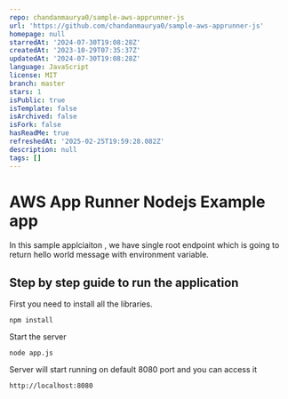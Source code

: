 ```yaml
---
repo: chandanmaurya0/sample-aws-apprunner-js
url: 'https://github.com/chandanmaurya0/sample-aws-apprunner-js'
homepage: null
starredAt: '2024-07-30T19:08:28Z'
createdAt: '2023-10-29T07:35:37Z'
updatedAt: '2024-07-30T19:08:28Z'
language: JavaScript
license: MIT
branch: master
stars: 1
isPublic: true
isTemplate: false
isArchived: false
isFork: false
hasReadMe: true
refreshedAt: '2025-02-25T19:59:28.082Z'
description: null
tags: []
---
```


# AWS App Runner Nodejs Example app

In this sample applciaiton , we have single root endpoint which is going to return hello world message with environment variable. 

## Step by step guide to run the application

First you need to install all the libraries.

```npm install```

Start the server

```node app.js```

Server will start running on default 8080 port and you can access it

```http://localhost:8080```

